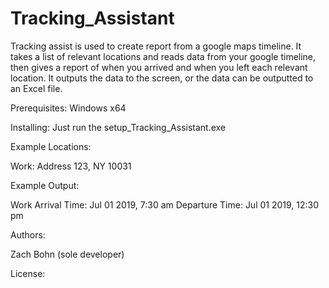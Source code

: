 # Tracking_Assistant
Tracking assist is used to create report from a google maps timeline.  It takes a list of relevant locations and reads data from your google timeline, then gives a report of when you arrived and when you left each relevant location.  It outputs the data to the screen, or the data can be outputted to an Excel file.

Prerequisites:
Windows x64

Installing:
Just run the setup_Tracking_Assistant.exe

Example Locations:

Work: Address 123, NY 10031

Example Output:

Work
Arrival Time: Jul 01 2019, 7:30 am
Departure Time: Jul 01 2019, 12:30 pm


Authors:

Zach Bohn (sole developer)

License:
